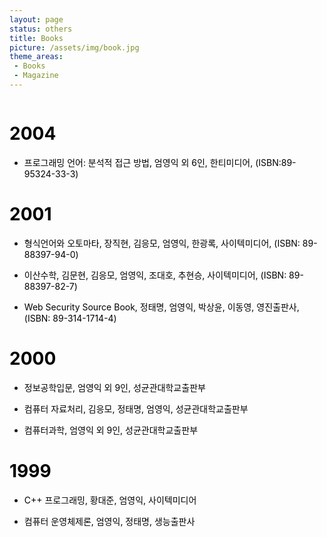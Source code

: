 ```yaml
---
layout: page
status: others
title: Books
picture: /assets/img/book.jpg
theme_areas:
 - Books
 - Magazine
---
```


<div id="content" style="max-width:1000px">
<div id="gap"> 
<div style="overflow:hidden;WIDTH: 100%; FLOAT: left">
<div style="padding:0px 0px 0px 0px !important;">
<h1 style="MARGIN-RIGHT: 0px" dir="ltr"><span style="COLOR: #000000">2004</span></h1>
<p></p>
<ul>
<li><span style="COLOR: #000000">프로그래밍 언어: 분석적 접근 방법, 엄영익 외 6인, 한티미디어, (ISBN:89-95324-33-3)&nbsp;</span></li></ul>
<h1><span style="COLOR: #000000">2001</span></h1>
<p></p>
<ul>
<li><span style="COLOR: #000000">형식언어와 오토마타, 장직현, 김응모, 엄영익, 한광록, 사이텍미디어, (ISBN: 89-88397-94-0)&nbsp;</span></li></ul>
<ul>
<li><font class="Apple-style-span" color="#636363"><span style="COLOR: #000000">이산수학, 김문현, 김응모, 엄영익, 조대호, 추현승, 사이텍미디어, (ISBN: 89-88397-82-7)</span></font></li></ul>
<ul>
<li><font class="Apple-style-span" color="#636363"><span style="COLOR: #000000">Web Security Source Book, 정태명, 엄영익, 박상윤, 이동영, 영진출판사, (ISBN: 89-314-1714-4)</span></font></li></ul>
<h1><span style="COLOR: #000000">2000</span></h1>
<div>
<ul>
<li><span style="COLOR: #000000" class="Apple-style-span">정보공학입문, 엄영익 외 9인, 성균관대학교출판부</span></li></ul>
<ul>
<li><font class="Apple-style-span" color="#636363"><span style="COLOR: #000000">컴퓨터 자료처리, 김응모, 정태명, 엄영익, 성균관대학교출판부&nbsp;</span></font></li></ul>
<ul>
<li><font class="Apple-style-span" color="#636363"><span style="COLOR: #000000">컴퓨터과학, 엄영익 외 9인, 성균관대학교출판부&nbsp;</span></font></li></ul>
<h1><span style="COLOR: #000000">1999</span></h1>
<div>
<ul>
<li><span style="COLOR: #000000" class="Apple-style-span">C++ 프로그래밍, 황대준, 엄영익, 사이텍미디어</span></li></ul>
<ul>
<li><font class="Apple-style-span" color="#636363"><span style="COLOR: #000000">컴퓨터 운영체제론, 엄영익, 정태명, 생능출판사</span></font></li></ul>
</div></div></div></div> </div></div>

